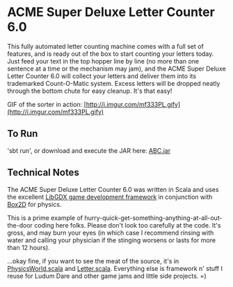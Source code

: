 ACME Super Deluxe Letter Counter 6.0
====================================

This fully automated letter counting machine comes with a full set of features, and is
ready out of the box to start counting your letters today.  Just feed your text in the
top hopper line by line (no more than one sentence at a time or the mechanism may jam),
and the ACME Super Deluxe Letter Counter 6.0 will collect your letters and deliver them
into its trademarked Count-O-Matic system.  Excess letters will be dropped neatly through
the bottom chute for easy cleanup.  It's that easy!

GIF of the sorter in action: [http://i.imgur.com/mf333PL.gifv](http://i.imgur.com/mf333PL.gifv)

To Run
------
'sbt run', or download and execute the JAR here: [ABC.jar](https://s3.amazonaws.com/JustinMullinMisc/ABC.jar)

Technical Notes
---------------
The ACME Super Deluxe Letter Counter 6.0 was written in Scala and uses the excellent
[LibGDX game development framework](https://libgdx.badlogicgames.com/) in conjunction
with [Box2D](http://box2d.org) for physics.

This is a prime example of
hurry-quick-get-something-anything-at-all-out-the-door coding here folks.  Please don't
look too carefully at the code.  It's gross, and may burn your eyes (in which case I
recommend rinsing with water and calling your physician if the stinging worsens or lasts for more
than 12 hours).

...okay fine, if you want to see the meat of the source, it's in [PhysicsWorld.scala](PhysicsWorld.scala) and [Letter.scala](Letter.scala).  Everything else is framework n' stuff I reuse for Ludum Dare and other game jams and little side projects.  =)
